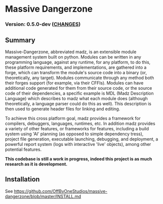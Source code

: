 Massive Dangerzone
==================

### Version: 0.5.0-dev ([CHANGES](https://github.com/OffByOneStudios/massive-dangerzone/blob/master/CHANGES.md))

Summary
------------------

Massive-Dangerzone, abbreviated madz, is an extensible module management system built on python. Modules can be written in any programming language, against any runtime, for any platform, to do this, these platform requirements, and implementations, are gathered into a forge, which can transform the module's source code into a binary (or, theoretically, any target). Modules communicate through any method both their forges support (for example, via their CFFIs). Modules can have additional code generated for them from their source code, or the source code of their dependencies, a specific example is MDL (Madz Description Language) which describes to madz what each module does (although theoretically, a language parser could do this as well). This description is then used to generate header files for linking and editing.

To achieve this cross platform goal, madz provides a framework for compilers, debuggers, languages, runtimes, etc. In addition madz provides a variety of other features, or frameworks for features, including a build system using 'AI' planning (as opposed to simple dependency tress), project file generation, executable launching, debugging, and deployment, a powerful report system (logs with interactive 'live' objects), among other potential features.

**This codebase is still a work in progress, indeed this project is as much research as it is development.**


## Installation 
See https://github.com/OffByOneStudios/massive-dangerzone/blob/master/INSTALL.md